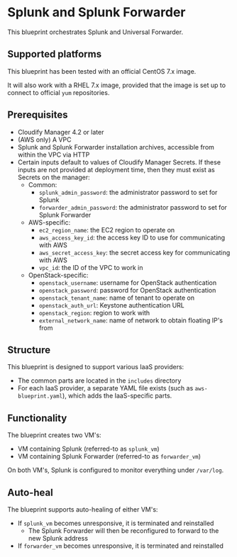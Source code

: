 # Splunk and Splunk Forwarder

This blueprint orchestrates Splunk and Universal Forwarder.

## Supported platforms

This blueprint has been tested with an official CentOS 7.x image.

It will also work with a RHEL 7.x image, provided that the image is set up to connect to
official `yum` repositories.

## Prerequisites

* Cloudify Manager 4.2 or later
* (AWS only) A VPC
* Splunk and Splunk Forwarder installation archives, accessible from within the VPC via HTTP
* Certain inputs default to values of Cloudify Manager Secrets. If these inputs are not provided at
  deployment time, then they must exist as Secrets on the manager:
  * Common:
    * `splunk_admin_password`: the administrator password to set for Splunk
    * `forwarder_admin_password`: the administrator password to set for Splunk Forwarder
  * AWS-specific:
    * `ec2_region_name`: the EC2 region to operate on
    * `aws_access_key_id`: the access key ID to use for communicating with AWS
    * `aws_secret_access_key`: the secret access key for communicating with AWS
    * `vpc_id`: the ID of the VPC to work in
  * OpenStack-specific:
    * `openstack_username`: username for OpenStack authentication
    * `openstack_password`: password for OpenStack authentication
    * `openstack_tenant_name`: name of tenant to operate on
    * `openstack_auth_url`: Keystone authentication URL
    * `openstack_region`: region to work with
    * `external_network_name`: name of network to obtain floating IP's from

## Structure

This blueprint is designed to support various IaaS providers:

* The common parts are located in the `includes` directory
* For each IaaS provider, a separate YAML file exists (such as `aws-blueprint.yaml`), which adds
  the IaaS-specific parts.

## Functionality

The blueprint creates two VM's:

* VM containing Splunk (referred-to as `splunk_vm`)
* VM containing Splunk Forwarder (referred-to as `forwarder_vm`)

On both VM's, Splunk is configured to monitor everything under `/var/log`.

## Auto-heal

The blueprint supports auto-healing of either VM's:

* If `splunk_vm` becomes unresponsive, it is terminated and reinstalled
  * The Splunk Forwarder will then be reconfigured to forward to the new Splunk address
* If `forwarder_vm` becomes unresponsive, it is terminated and reinstalled

